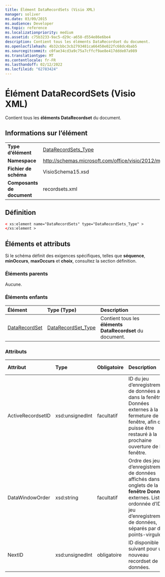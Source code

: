 ```yaml
---
title: Élément DataRecordSets (Visio XML)
manager: soliver
ms.date: 03/09/2015
ms.audience: Developer
ms.topic: reference
ms.localizationpriority: medium
ms.assetid: c75b3233-9ac5-d29c-a658-d554e86e6be4
description: Contient tous les éléments DataRecordset du document.
ms.openlocfilehash: 4b32cbbc3cb2793481ca66458e022fc68dc4bab5
ms.sourcegitcommit: c0fae34cd3a9c75a7cffcf9ae8e417ddde07a989
ms.translationtype: MT
ms.contentlocale: fr-FR
ms.lasthandoff: 02/12/2022
ms.locfileid: "62783424"
---
```

# <a name="datarecordsets-element-visio-xml"></a>Élément DataRecordSets (Visio XML)

Contient tous les **éléments DataRecordset** du document. 
  
## <a name="element-information"></a>Informations sur l’élément

|||
|:-----|:-----|
|**Type d’élément** <br/> |[DataRecordSets_Type](datarecordsets_type-complextypevisio-xml.md) <br/> |
|**Namespace** <br/> |http://schemas.microsoft.com/office/visio/2012/main  <br/> |
|**Fichier de schéma** <br/> |VisioSchema15.xsd  <br/> |
|**Composants de document** <br/> |recordsets.xml  <br/> |
   
## <a name="definition"></a>Définition

```XML
< xs:element name="DataRecordSets" type="DataRecordSets_Type" >
</xs:element >
```

## <a name="elements-and-attributes"></a>Éléments et attributs

Si le schéma définit des exigences spécifiques, telles que **séquence**, **minOccurs**, **maxOccurs** et **choix**, consultez la section définition. 
  
### <a name="parent-elements"></a>Éléments parents

Aucune.
  
### <a name="child-elements"></a>Éléments enfants

|**Élément**|**Type (Type)**|**Description**|
|:-----|:-----|:-----|
|[DataRecordSet](datarecordset-element-datarecordsets_type-complextypevisio-xml.md) <br/> |[DataRecordSet_Type](datarecordset_type-complextypevisio-xml.md) <br/> |Contient tous les **éléments DataRecordset** du document. |
   
### <a name="attributes"></a>Attributs

|**Attribut**|**Type**|**Obligatoire**|**Description**|**Valeurs possibles**|
|:-----|:-----|:-----|:-----|:-----|
|ActiveRecordsetID  <br/> |xsd:unsignedInt  <br/> |facultatif  <br/> |ID du jeu d’enregistrements de données actif dans  la fenêtre Données externes à la fermeture de la fenêtre, afin qu’il puisse être restauré à la prochaine ouverture de la fenêtre. |Valeurs du type xsd:unsignedInt. |
|DataWindowOrder  <br/> |xsd:string  <br/> |facultatif  <br/> |Ordre des jeux d’enregistrements de données affichés dans les onglets de la **fenêtre Données** externes. Liste ordonnée d’ID de jeu d’enregistrements de données, séparés par des points-virgules. |Valeurs du type xsd:string. |
|NextID  <br/> |xsd:unsignedInt  <br/> |obligatoire  <br/> |ID disponible suivant pour un nouveau recordset de données. |Valeurs du type xsd:unsignedInt. |
   

